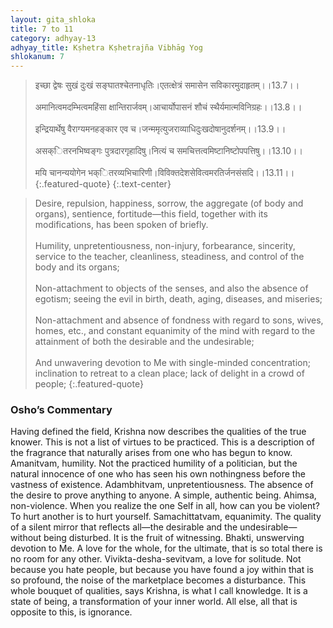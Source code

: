 ```yaml
---
layout: gita_shloka
title: 7 to 11
category: adhyay-13
adhyay_title: Kṣhetra Kṣhetrajña Vibhāg Yog
shlokanum: 7
---
```


> इच्छा द्वेषः सुखं दुःखं सङ्घातश्चेतनाधृतिः।एतत्क्षेत्रं समासेन सविकारमुदाहृतम्।।13.7।।<br><br>अमानित्वमदम्भित्वमहिंसा क्षान्तिरार्जवम्।आचार्योपासनं शौचं स्थैर्यमात्मविनिग्रहः।।13.8।।<br><br>इन्द्रियार्थेषु वैराग्यमनहङ्कार एव च।जन्ममृत्युजराव्याधिदुःखदोषानुदर्शनम्।।13.9।।<br><br>असक्ितरनभिष्वङ्गः पुत्रदारगृहादिषु।नित्यं च समचित्तत्वमिष्टानिष्टोपपत्तिषु।।13.10।।<br><br>मयि चानन्ययोगेन भक्ितरव्यभिचारिणी।विविक्तदेशसेवित्वमरतिर्जनसंसदि।।13.11।।
{:.featured-quote}
{:.text-center}

> Desire, repulsion, happiness, sorrow, the aggregate (of body and organs), sentience, fortitude—this field, together with its modifications, has been spoken of briefly.<br><br>Humility, unpretentiousness, non-injury, forbearance, sincerity, service to the teacher, cleanliness, steadiness, and control of the body and its organs;<br><br>Non-attachment to objects of the senses, and also the absence of egotism; seeing the evil in birth, death, aging, diseases, and miseries;<br><br>Non-attachment and absence of fondness with regard to sons, wives, homes, etc., and constant equanimity of the mind with regard to the attainment of both the desirable and the undesirable;<br><br>And unwavering devotion to Me with single-minded concentration; inclination to retreat to a clean place; lack of delight in a crowd of people;
{:.featured-quote}

### Osho’s Commentary
Having defined the field, Krishna now describes the qualities of the true knower. This is not a list of virtues to be practiced. This is a description of the fragrance that naturally arises from one who has begun to know.
Amanitvam, humility. Not the practiced humility of a politician, but the natural innocence of one who has seen his own nothingness before the vastness of existence.
Adambhitvam, unpretentiousness. The absence of the desire to prove anything to anyone. A simple, authentic being.
Ahimsa, non-violence. When you realize the one Self in all, how can you be violent? To hurt another is to hurt yourself.
Samachittatvam, equanimity. The quality of a silent mirror that reflects all—the desirable and the undesirable—without being disturbed. It is the fruit of witnessing.
Bhakti, unswerving devotion to Me. A love for the whole, for the ultimate, that is so total there is no room for any other.
Vivikta-desha-sevitvam, a love for solitude. Not because you hate people, but because you have found a joy within that is so profound, the noise of the marketplace becomes a disturbance.
This whole bouquet of qualities, says Krishna, is what I call knowledge. It is a state of being, a transformation of your inner world. All else, all that is opposite to this, is ignorance.
